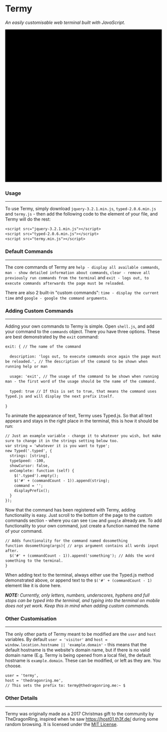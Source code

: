 # Termy
*An easily customisable web terminal built with JavaScript.*

![animated demo](termy.gif)

### Usage
----------
To use Termy, simply download `jquery-3.2.1.min.js`, `typed-2.0.6.min.js` and `termy.js` - then add the following code to the <head> element of your file, and Termy will do the rest:
```
<script src="jquery-3.2.1.min.js"></script>
<script src="typed-2.0.6.min.js"></script>
<script src="termy.min.js"></script>
```

### Default Commands
---------------------
The core commands of Termy are `help - display all available commands`, `man - show detailed information about commands`, `clear - remove all previously run commands from the terminal` and `exit - logs out, to execute commands afterwards the page must be reloaded`.

There are also 2 built-in "custom commands": `time - display the current time` and `google - google the command arguments`.

### Adding Custom Commands
---------------------------
Adding your own commands to Termy is simple. Open `shell.js`, and add your command to the `commands` object. There you have three options. These are best demonstrated by the `exit` command:
```
exit: { // The name of the command

  description: 'logs out, to execute commands once again the page must be reloaded.', // The description of the comand to be shown when running help or man

  usage: 'exit', // The usage of the command to be shown when running man - the first word of the usage should be the name of the command.

  typed: true // If this is set to true, that means the command uses Typed.js and will display the next prefix itself.

}
```
To animate the appearance of text, Termy uses Typed.js. So that all text appears and stays in the right place in the terminal, this is how it should be run:
```
// Just an example variable - change it to whatever you wish, but make sure to change it in the strings setting below too.
var string = 'whatever it is you want to type'; 
new Typed('.typed', {
  strings: [string],
  typeSpeed: -100,
  showCursor: false,
  onComplete: function (self) {
    $('.typed').empty();
    $('#' + (commandCount - 1)).append(string);
    command = '';
    displayPrefix();
  }
});
```
Now that the command has been registered with Termy, adding functionality is easy. Just scroll to the bottom of the page to the custom commands section - where you can see `time` and `google` already are. To add functionality to your own command, just create a function named the name of your command.
```
// Adds functionality for the command named dosomething
function dosomething(args){ // args argument contains all words input after.
  $('#' + (commandCount - 1)).append('something'); // Adds the word something to the terminal.
}
```
When adding text to the terminal, always either use the Typed.js method demonstrated above, or append text to the `$('#' + (commandCount - 1)` element like it is done here.

***NOTE:** Currently, only letters, numbers, underscores, hyphens and full stops can be typed into the terminal, and typing into the terminal on mobile does not yet work. Keep this in mind when adding custom commands.*

### Other Customisation
------------------------
The only other parts of Termy meant to be modified are the `user` and `host` variables. By default `user = 'visitor'` and `host = window.location.hostname || 'example.domain'` - this means that the default hostname is the website's domain name, but if there is no valid domain name (E.g. Termy is being opened from a local file), the default hostname is `example.domain`. These can be modified, or left as they are. You choose.
```
user = 'termy',
host = 'thedragonring.me',
// This sets the prefix to: termy@thedragonring.me:~ $
```

### Other Details
------------------
Termy was originally made as a 2017 Christmas gift to the community by TheDragonRing, inspired when he saw https://host01.th3f.de/ during some random browsing. It is licensed under the [MIT License](LICENSE).